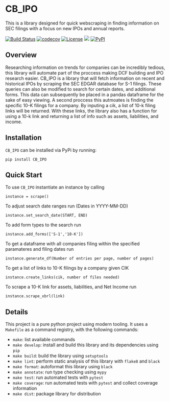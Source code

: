 # CB_IPO
This is a library designed for quick webscraping in finding information on SEC filings with a focus on new IPOs and annual reports.

[![Build Status](https://github.com/llw2128/CB_IPO/workflows/Build%20Status/badge.svg?branch=main)](https://github.com/llw2128/CB_IPO/actions?query=workflow%3A%22Build+Status%22)
[![codecov](https://codecov.io/gh/llw2128/CB_IPO/branch/main/graph/badge.svg)](https://codecov.io/gh/llw2128/CB_IPO)
[![License](https://img.shields.io/badge/License-Apache_2.0-green.svg)](https://opensource.org/licenses/Apache-2.0)  ![](https://img.shields.io/github/issues/llw2128/CB_IPO)
[![PyPI](https://img.shields.io/pypi/v/CB_IPO)](https://pypi.org/project/CB-IPO/)

## Overview
Researching information on trends for companies can be incredibly tedious, this library will automate part of the proccess making DCF building and IPO research easier. CB_IPO is a library that will fetch information on recent and historical IPOs by scraping the SEC EDGAR database for S-1 filings. These queries can also be modified to search for certain dates, and additional forms. This data can subsequently be placed in a pandas dataframe for the sake of easy viewing. A second proccess this autmoates is finding the specific 10-K filings for a company. By inputing a cik, a list of 10-k filing links will be returned. With these links, the library also has a function for using a 10-k link and returning a list of info such as assets, liabilities, and income.

## Installation
`CB_IPO` can be installed via PyPi by running:
```
pip install CB_IPO
```

## Quick Start
To use `CB_IPO` instantiate an instance by calling 
```
instance = scrape()
``` 

To adjust search date ranges run (Dates in YYYY-MM-DD)
```
instance.set_search_date(START, END)
```

To add form types to the search run
```
instance.add_forms(['S-1','10-K'])
```

To get a dataframe with all companies filing within the specified paramateres and filing dates run

```
instance.generate_df(Number of entries per page, number of pages)
```

To get a list of links to 10-K filings by a company given CIK
```
instance.create_links(cik, number of files needed)
```

To scrape a 10-K link for assets, liabilities, and Net Income run
```
instance.scrape_xbrl(link)
```
## Details
This project is a pure python project using modern tooling. It uses a `Makefile` as a command registry, with the following commands:
- `make`: list available commands
- `make develop`: install and build this library and its dependencies using `pip`
- `make build`: build the library using `setuptools`
- `make lint`: perform static analysis of this library with `flake8` and `black`
- `make format`: autoformat this library using `black`
- `make annotate`: run type checking using `mypy`
- `make test`: run automated tests with `pytest`
- `make coverage`: run automated tests with `pytest` and collect coverage information
- `make dist`: package library for distribution
